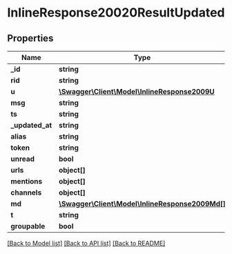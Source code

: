# InlineResponse20020ResultUpdated

## Properties
Name | Type | Description | Notes
------------ | ------------- | ------------- | -------------
**_id** | **string** |  | [optional] 
**rid** | **string** |  | [optional] 
**u** | [**\Swagger\Client\Model\InlineResponse2009U**](InlineResponse2009U.md) |  | [optional] 
**msg** | **string** |  | [optional] 
**ts** | **string** |  | [optional] 
**_updated_at** | **string** |  | [optional] 
**alias** | **string** |  | [optional] 
**token** | **string** |  | [optional] 
**unread** | **bool** |  | [optional] 
**urls** | **object[]** |  | [optional] 
**mentions** | **object[]** |  | [optional] 
**channels** | **object[]** |  | [optional] 
**md** | [**\Swagger\Client\Model\InlineResponse2009Md[]**](InlineResponse2009Md.md) |  | [optional] 
**t** | **string** |  | [optional] 
**groupable** | **bool** |  | [optional] 

[[Back to Model list]](../../README.md#documentation-for-models) [[Back to API list]](../../README.md#documentation-for-api-endpoints) [[Back to README]](../../README.md)


